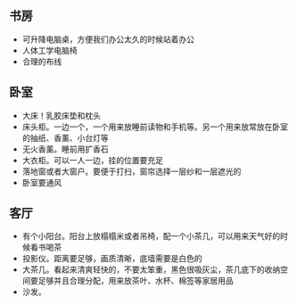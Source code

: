 ## 书房
- 可升降电脑桌，方便我们办公太久的时候站着办公
- 人体工学电脑椅
- 合理的布线

## 卧室
- 大床！乳胶床垫和枕头
- 床头柜。一边一个，一个用来放睡前读物和手机等。另一个用来放常放在卧室的抽纸、香薰、小台灯等
- 无火香薰。睡前用扩香石
- 大衣柜。可以一人一边，挂的位置要充足
- 落地窗或者大窗户。要便于打扫，窗帘选择一层纱和一层遮光的
- 卧室要通风

## 客厅
- 有个小阳台。阳台上放榻榻米或者吊椅，配一个小茶几，可以用来天气好的时候看书喝茶
- 投影仪。距离要足够，画质清晰，底墙需要是白色的
- 大茶几。看起来清爽轻快的，不要太笨重，黑色很吸灰尘，茶几底下的收纳空间要足够并且合理分配，用来放茶叶、水杯、棉签等家居用品
- 沙发。
